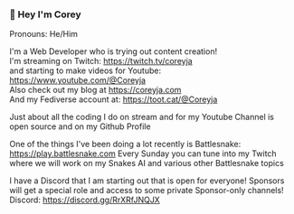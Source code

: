 ### 👋  Hey I'm Corey

Pronouns: He/Him

I'm a Web Developer who is trying out content creation!<br />
I'm streaming on Twitch: https://twitch.tv/coreyja<br />
and starting to make videos for Youtube: https://www.youtube.com/@Coreyja<br />
Also check out my blog at https://coreyja.com<br />
And my Fediverse account at: <a rel="me" href="https://toot.cat/@Coreyja">https://toot.cat/@Coreyja</a><br />

Just about all the coding I do on stream and for my Youtube Channel is open source and on my Github Profile

One of the things I've been doing a lot recently is Battlesnake: https://play.battlesnake.com
Every Sunday you can tune into my Twitch where we will work on my Snakes AI and various other Battlesnake topics

I have a Discord that I am starting out that is open for everyone! Sponsors will get a special role and access to some private Sponsor-only channels!
Discord: https://discord.gg/RrXRfJNQJX
